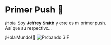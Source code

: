 # Primer Push 🚀

¡Hola! Soy **Jeffrey Smith** y este es mi primer push.  
Así que su respectivo...  

¡Hola Mundo! 💪
![Probando GIF](https://media3.giphy.com/media/v1.Y2lkPTc5MGI3NjExem95M3RxdTFiNHFrMnpoaXljZ2M2Ymc1cDBubjFzNmpkZWV2bTdrdiZlcD12MV9pbnRlcm5hbF9naWZfYnlfaWQmY3Q9Zw/bJ4TVNYNUympPgcpem/giphy.gif)
